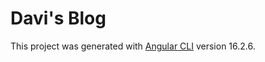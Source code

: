 # Davi's Blog

This project was generated with [Angular CLI](https://github.com/angular/angular-cli) version 16.2.6.
